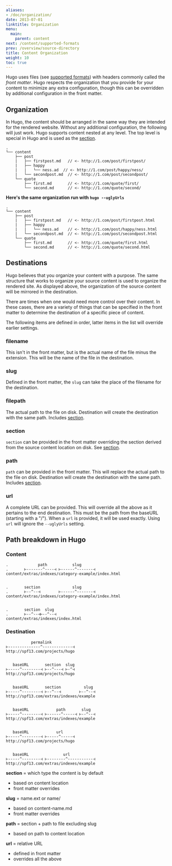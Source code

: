 ```yaml
---
aliases:
- /doc/organization/
date: 2013-07-01
linktitle: Organization
menu:
  main:
    parent: content
next: /content/supported-formats
prev: /overview/source-directory
title: Content Organization
weight: 10
toc: true
---
```


Hugo uses files (see [supported formats](/content/supported-formats/)) with headers commonly called the *front matter*. Hugo
respects the organization that you provide for your content to minimize any
extra configuration, though this can be overridden by additional configuration
in the front matter.

## Organization

In Hugo, the content should be arranged in the same way they are intended for
the rendered website. Without any additional configuration, the following will
just work. Hugo supports content nested at any level. The top level is special
in Hugo and is used as the [section](/content/sections/).

    .
    └── content
        ├── post
        |   ├── firstpost.md   // <- http://1.com/post/firstpost/
        |   ├── happy
        |   |   └── ness.ad  // <- http://1.com/post/happy/ness/
        |   └── secondpost.md  // <- http://1.com/post/secondpost/
        └── quote
            ├── first.md       // <- http://1.com/quote/first/
            └── second.md      // <- http://1.com/quote/second/

**Here's the same organization run with `hugo --uglyUrls`**

    .
    └── content
        ├── post
        |   ├── firstpost.md   // <- http://1.com/post/firstpost.html
        |   ├── happy
        |   |   └── ness.ad    // <- http://1.com/post/happy/ness.html
        |   └── secondpost.md  // <- http://1.com/post/secondpost.html
        └── quote
            ├── first.md       // <- http://1.com/quote/first.html
            └── second.md      // <- http://1.com/quote/second.html

## Destinations

Hugo believes that you organize your content with a purpose. The same structure
that works to organize your source content is used to organize the rendered
site. As displayed above, the organization of the source content will be
mirrored in the destination.

There are times when one would need more control over their content. In these
cases, there are a variety of things that can be specified in the front matter
to determine the destination of a specific piece of content.

The following items are defined in order, latter items in the list will override
earlier settings.

### filename
This isn't in the front matter, but is the actual name of the file minus the
extension. This will be the name of the file in the destination.

### slug
Defined in the front matter, the `slug` can take the place of the filename for the
destination.

### filepath
The actual path to the file on disk. Destination will create the destination
with the same path. Includes [section](/content/sections/).

### section
`section` can be provided in the front matter overriding the section derived from
the source content location on disk. See [section](/content/sections/).

### path
`path` can be provided in the front matter. This will replace the actual
path to the file on disk. Destination will create the destination with the same
path. Includes [section](/content/sections/).

### url
A complete URL can be provided. This will override all the above as it pertains
to the end destination. This must be the path from the baseURL (starting with a "/").
When a `url` is provided, it will be used exactly. Using `url` will ignore the
`--uglyUrls` setting.


## Path breakdown in Hugo

### Content

    .             path           slug
    .       ⊢-------^----⊣ ⊢------^-------⊣
    content/extras/indexes/category-example/index.html


    .       section              slug
    .       ⊢--^--⊣        ⊢------^-------⊣
    content/extras/indexes/category-example/index.html


    .       section  slug
    .       ⊢--^--⊣⊢--^--⊣
    content/extras/indexes/index.html

### Destination


               permalink
    ⊢--------------^-------------⊣
    http://spf13.com/projects/hugo


       baseURL       section  slug
    ⊢-----^--------⊣ ⊢--^---⊣ ⊢-^⊣
    http://spf13.com/projects/hugo


       baseURL       section          slug
    ⊢-----^--------⊣ ⊢--^--⊣        ⊢--^--⊣
    http://spf13.com/extras/indexes/example


       baseURL            path       slug
    ⊢-----^--------⊣ ⊢------^-----⊣ ⊢--^--⊣
    http://spf13.com/extras/indexes/example


       baseURL            url
    ⊢-----^--------⊣ ⊢-----^-----⊣
    http://spf13.com/projects/hugo


       baseURL               url
    ⊢-----^--------⊣ ⊢--------^-----------⊣
    http://spf13.com/extras/indexes/example



**section** = which type the content is by default

* based on content location 
* front matter overrides

**slug** = name.ext or name/

* based on content-name.md 
* front matter overrides

**path** = section + path to file excluding slug

* based on path to content location


**url** = relative URL

* defined in front matter
* overrides all the above

